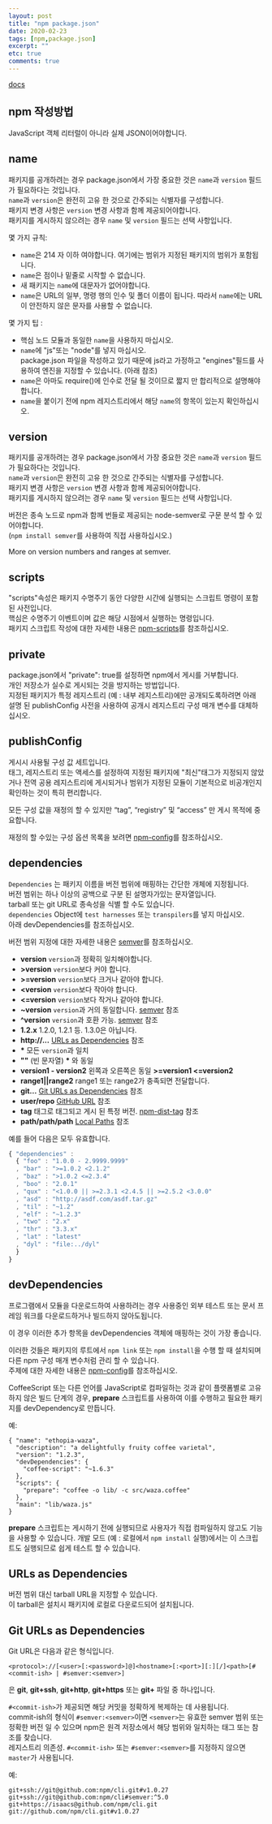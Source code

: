 ```yaml
---
layout: post
title: "npm package.json"
date: 2020-02-23
tags: [npm,package.json]
excerpt: ""
etc: true
comments: true
---
```



[docs](https://docs.npmjs.com/files/package.json)  

## npm 작성방법

JavaScript 객체 리터럴이 아니라 실제 JSON이어야합니다.



## name
패키지를 공개하려는 경우 package.json에서 가장 중요한 것은 `name`과 `version` 필드가 필요하다는 것입니다.  
`name`과 `version`은 완전히 고유 한 것으로 간주되는 식별자를 구성합니다.  
패키지 변경 사항은 `version` 변경 사항과 함께 제공되어야합니다.   
패키지를 게시하지 않으려는 경우 `name` 및 `version` 필드는 선택 사항입니다.  

몇 가지 규칙:  
 - `name`은 214 자 이하 여야합니다. 여기에는 범위가 지정된 패키지의 범위가 포함됩니다.  
 - `name`은 점이나 밑줄로 시작할 수 없습니다.  
 - 새 패키지는 `name`에 대문자가 없어야합니다.
 - `name`은 URL의 일부, 명령 행의 인수 및 폴더 이름이 됩니다. 따라서 `name`에는 URL이 안전하지 않은 문자를 사용할 수 없습니다.

몇 가지 팁 :  
 - 핵심 노드 모듈과 동일한 `name`을 사용하지 마십시오.
 - `name`에 "js"또는 "node"를 넣지 마십시오.  
 package.json 파일을 작성하고 있기 때문에 js라고 가정하고 "engines"필드를 사용하여 엔진을 지정할 수 있습니다. (아래 참조)
 - `name`은 아마도 require()에 인수로 전달 될 것이므로 짧지 만 합리적으로 설명해야합니다.
 - `name`을 붙이기 전에 npm 레지스트리에서 해당 `name`의 항목이 있는지 확인하십시오.  




## version

패키지를 공개하려는 경우 package.json에서 가장 중요한 것은 `name`과 `version` 필드가 필요하다는 것입니다.  
`name`과 `version`은 완전히 고유 한 것으로 간주되는 식별자를 구성합니다.  
패키지 변경 사항은 `version` 변경 사항과 함께 제공되어야합니다.  
패키지를 게시하지 않으려는 경우 `name` 및 `version` 필드는 선택 사항입니다.  

버전은 종속 노드로 npm과 함께 번들로 제공되는 node-semver로 구문 분석 할 수 있어야합니다.  
(`npm install semver`를 사용하여 직접 사용하십시오.)

More on version numbers and ranges at semver.

## scripts

"scripts"속성은 패키지 수명주기 동안 다양한 시간에 실행되는 스크립트 명령이 포함 된 사전입니다.  
핵심은 수명주기 이벤트이며 값은 해당 시점에서 실행하는 명령입니다.  
패키지 스크립트 작성에 대한 자세한 내용은 [npm-scripts](https://docs.npmjs.com/misc/scripts)를 참조하십시오.

## private
package.json에서 "private": true를 설정하면 npm에서 게시를 거부합니다.  
개인 저장소가 실수로 게시되는 것을 방지하는 방법입니다.  
지정된 패키지가 특정 레지스트리 (예 : 내부 레지스트리)에만 공개되도록하려면 아래 설명 된
publishConfig 사전을 사용하여 공개시 레지스트리 구성 매개 변수를 대체하십시오.

## publishConfig
게시시 사용될 구성 값 세트입니다.  
태그, 레지스트리 또는 액세스를 설정하여 지정된 패키지에 "최신"태그가 지정되지 않았거나
전역 공용 레지스트리에 게시되거나 범위가 지정된 모듈이 기본적으로 비공개인지 확인하는 것이 특히 편리합니다.  

모든 구성 값을 재정의 할 수 있지만 “tag”, “registry” 및 “access” 만 게시 목적에 중요합니다.

재정의 할 수있는 구성 옵션 목록을 보려면 [npm-config](https://docs.npmjs.com/misc/config)를 참조하십시오.

## dependencies
`Dependencies` 는 패키지 이름을 버전 범위에 매핑하는 간단한 개체에 지정됩니다.  
버전 범위는 하나 이상의 공백으로 구분 된 설명자가있는 문자열입니다.  
tarball 또는 git URL로 종속성을 식별 할 수도 있습니다.  
`dependencies` Object에 `test harnesses` 또는 `transpilers`를 넣지 마십시오.  
아래 devDependencies를 참조하십시오.  

버전 범위 지정에 대한 자세한 내용은 [semver](https://docs.npmjs.com/misc/semver)를 참조하십시오.  

- **version** `version`과 정확히 일치해야합니다.  
- **>version** `version`보다 커야 합니다.  
- **>=version** `version`보다 크거나 같아야 합니다.  
- **<version** `version`보다 작아야 합니다.  
- **<=version** `version`보다 작거나 같아야 합니다.  
- **~version** `version`과 거의 동일합니다. [semver](https://docs.npmjs.com/misc/semver) 참조  
- **^version** `version`과 호환 가능. [semver](https://docs.npmjs.com/misc/semver) 참조  
- **1.2.x** 1.2.0, 1.2.1 등. 1.3.0은 아닙니다.  
- **http://...** [URLs as Dependencies](https://docs.npmjs.com/files/package.json#urls-as-dependencies) 참조  
- __*__ 모든 `version`과 일치  
- **""** (빈 문자열) __*__ 와 동일  
- **version1 - version2** 왼쪽과 오른쪽은 동일 **>=version1 <=version2**  
- **range1||range2** range1 또는 range2가 충족되면 전달합니다.  
- **git...** [Git URLs as Dependencies](https://docs.npmjs.com/files/package.json#git-urls-as-dependencies) 참조
- **user/repo** [GitHub URL](https://docs.npmjs.com/files/package.json#github-urls) 참조  
- **tag** 태그로 태그되고 게시 된 특정 버전. [npm-dist-tag](https://docs.npmjs.com/cli/dist-tag) 참조
- **path/path/path** [Local Paths](https://docs.npmjs.com/files/package.json#local-paths) 참조  

예를 들어 다음은 모두 유효합니다.  
~~~javascript
{ "dependencies" :
  { "foo" : "1.0.0 - 2.9999.9999"
  , "bar" : ">=1.0.2 <2.1.2"
  , "baz" : ">1.0.2 <=2.3.4"
  , "boo" : "2.0.1"
  , "qux" : "<1.0.0 || >=2.3.1 <2.4.5 || >=2.5.2 <3.0.0"
  , "asd" : "http://asdf.com/asdf.tar.gz"
  , "til" : "~1.2"
  , "elf" : "~1.2.3"
  , "two" : "2.x"
  , "thr" : "3.3.x"
  , "lat" : "latest"
  , "dyl" : "file:../dyl"
  }
}
~~~




## devDependencies
프로그램에서 모듈을 다운로드하여 사용하려는 경우 사용중인 외부 테스트 또는 문서 프레임 워크를 다운로드하거나 빌드하지 않아도됩니다.  

이 경우 이러한 추가 항목을 devDependencies 객체에 매핑하는 것이 가장 좋습니다.  

이러한 것들은 패키지의 루트에서 `npm link` 또는 `npm install`을 수행 할 때 설치되며
다른 npm 구성 매개 변수처럼 관리 할 수 ​​있습니다.  
주제에 대한 자세한 내용은 [npm-config](https://docs.npmjs.com/misc/config)를 참조하십시오.  

CoffeeScript 또는 다른 언어를 JavaScript로 컴파일하는 것과 같이 플랫폼별로 고유하지 않은 빌드 단계의 경우,
**prepare** 스크립트를 사용하여 이를 수행하고 필요한 패키지를 devDependency로 만듭니다.  

예:  

~~~
{ "name": "ethopia-waza",
  "description": "a delightfully fruity coffee varietal",
  "version": "1.2.3",
  "devDependencies": {
    "coffee-script": "~1.6.3"
  },
  "scripts": {
    "prepare": "coffee -o lib/ -c src/waza.coffee"
  },
  "main": "lib/waza.js"
}
~~~

**prepare** 스크립트는 게시하기 전에 실행되므로 사용자가 직접 컴파일하지 않고도 기능을 사용할 수 있습니다.
 개발 모드 (예 : 로컬에서 `npm install` 실행)에서는 이 스크립트도 실행되므로 쉽게 테스트 할 수 있습니다.  



## URLs as Dependencies
버전 범위 대신 tarball URL을 지정할 수 있습니다.  
이 tarball은 설치시 패키지에 로컬로 다운로드되어 설치됩니다.  

## Git URLs as Dependencies

Git URL은 다음과 같은 형식입니다.  

~~~
<protocol>://[<user>[:<password>]@]<hostname>[:<port>][:][/]<path>[#<commit-ish> | #semver:<semver>]
~~~

**<protocol>** 은 **git**, **git+ssh**, **git+http**, **git+https** 또는 **git+** 파일 중 하나입니다.  


`#<commit-ish>`가 제공되면 해당 커밋을 정확하게 복제하는 데 사용됩니다.  
commit-ish의 형식이 `#semver:<semver>`이면 `<semver>`는 유효한 semver 범위 또는 정확한 버전 일 수 있으며
npm은 원격 저장소에서 해당 범위와 일치하는 태그 또는 참조를 찾습니다.  
레지스트리 의존성. `#<commit-ish>` 또는 `#semver:<semver>`를 지정하지 않으면 `master`가 사용됩니다.  

예:  
~~~
git+ssh://git@github.com:npm/cli.git#v1.0.27
git+ssh://git@github.com:npm/cli#semver:^5.0
git+https://isaacs@github.com/npm/cli.git
git://github.com/npm/cli.git#v1.0.27
~~~
